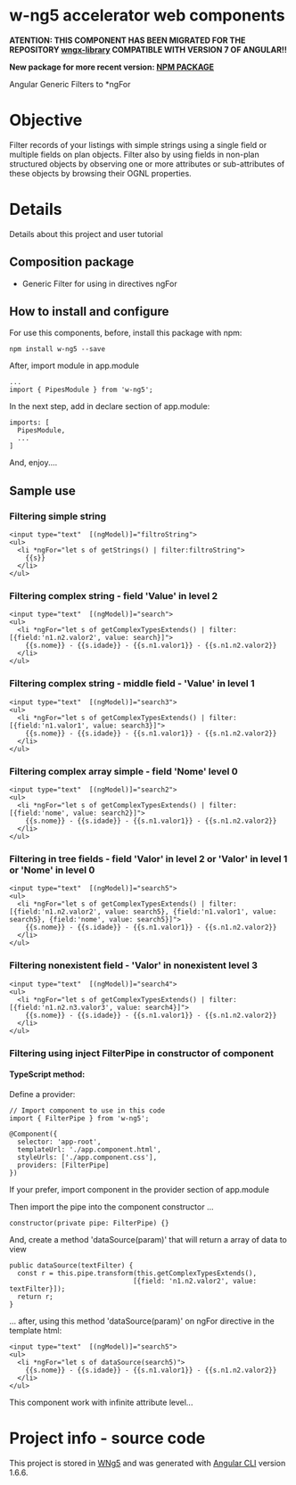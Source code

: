# w-ng5 accelerator web components

**ATENTION: THIS COMPONENT HAS BEEN MIGRATED FOR THE REPOSITORY [wngx-library](https://github.com/wquintanilhadasilva/wngx-library) COMPATIBLE WITH VERSION 7 OF ANGULAR!!**

**New package for more recent version: [NPM PACKAGE](https://www.npmjs.com/package/wngx-filter)**

Angular Generic Filters to *ngFor

# Objective

Filter records of your listings with simple strings using a single field or multiple fields on plan objects. Filter also by using fields in non-plan structured objects by observing one or more attributes or sub-attributes of these objects by browsing their OGNL properties.

# Details

Details about this project and user tutorial

## Composition package

* Generic Filter for using in directives ngFor

## How to install and configure

For use this components, before, install this package with npm:

    npm install w-ng5 --save

After, import module in app.module
    
    ...
    import { PipesModule } from 'w-ng5';

In the next step, add in declare section of app.module:

    imports: [
      PipesModule,
      ...
    ]

And, enjoy....

## Sample use

### Filtering simple string
    <input type="text"  [(ngModel)]="filtroString">
    <ul>
      <li *ngFor="let s of getStrings() | filter:filtroString">
        {{s}}
      </li>
    </ul>

### Filtering complex string - field 'Value' in level 2
    <input type="text"  [(ngModel)]="search">
    <ul>
      <li *ngFor="let s of getComplexTypesExtends() | filter:[{field:'n1.n2.valor2', value: search}]">
        {{s.nome}} - {{s.idade}} - {{s.n1.valor1}} - {{s.n1.n2.valor2}}
      </li>
    </ul>

### Filtering complex string - middle field - 'Value' in level 1
    <input type="text"  [(ngModel)]="search3">
    <ul>
      <li *ngFor="let s of getComplexTypesExtends() | filter:[{field:'n1.valor1', value: search3}]">
        {{s.nome}} - {{s.idade}} - {{s.n1.valor1}} - {{s.n1.n2.valor2}}
      </li>
    </ul>

### Filtering complex array simple - field 'Nome' level 0
    <input type="text"  [(ngModel)]="search2">
    <ul>
      <li *ngFor="let s of getComplexTypesExtends() | filter:[{field:'nome', value: search2}]">
        {{s.nome}} - {{s.idade}} - {{s.n1.valor1}} - {{s.n1.n2.valor2}}
      </li>
    </ul>

### Filtering in tree fields - field 'Valor' in level 2 or 'Valor' in level 1 or 'Nome' in level 0
    <input type="text"  [(ngModel)]="search5">
    <ul>
      <li *ngFor="let s of getComplexTypesExtends() | filter:[{field:'n1.n2.valor2', value: search5}, {field:'n1.valor1', value: search5}, {field:'nome', value: search5}]">
        {{s.nome}} - {{s.idade}} - {{s.n1.valor1}} - {{s.n1.n2.valor2}}
      </li>
    </ul>

### Filtering nonexistent field - 'Valor' in nonexistent level 3
    <input type="text"  [(ngModel)]="search4">
    <ul>
      <li *ngFor="let s of getComplexTypesExtends() | filter:[{field:'n1.n2.n3.valor3', value: search4}]">
        {{s.nome}} - {{s.idade}} - {{s.n1.valor1}} - {{s.n1.n2.valor2}}
      </li>
    </ul>


### Filtering using inject FilterPipe in constructor of component

#### TypeScript method: 

Define a provider:
    
    // Import component to use in this code
    import { FilterPipe } from 'w-ng5';

    @Component({
      selector: 'app-root',
      templateUrl: './app.component.html',
      styleUrls: ['./app.component.css'],
      providers: [FilterPipe]
    })

If your prefer, import component in the provider section of app.module

Then import the pipe into the component constructor ...
    
    constructor(private pipe: FilterPipe) {}

And, create a method 'dataSource(param)' that will return a array of data to view

    public dataSource(textFilter) {
      const r = this.pipe.transform(this.getComplexTypesExtends(),
                                   [{field: 'n1.n2.valor2', value: textFilter}]);
      return r;
    }

... after, using this method 'dataSource(param)' on ngFor directive in the template html:

    <input type="text"  [(ngModel)]="search5">
    <ul>
      <li *ngFor="let s of dataSource(search5)">
        {{s.nome}} - {{s.idade}} - {{s.n1.valor1}} - {{s.n1.n2.valor2}}
      </li>
    </ul>


This component work with infinite attribute level...

# Project info - source code

This project is stored in [WNg5](https://github.com/wquintanilhadasilva/w-ng5) and was generated with [Angular CLI](https://github.com/angular/angular-cli) version 1.6.6.
